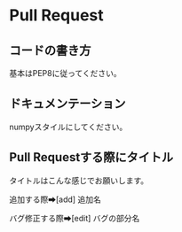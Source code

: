 # Pull Request

## コードの書き方

基本はPEP8に従ってください。

## ドキュメンテーション

numpyスタイルにしてください。

## Pull Requestする際にタイトル

タイトルはこんな感じでお願いします。

追加する際➡[add] 追加名

バグ修正する際➡[edit] バグの部分名
